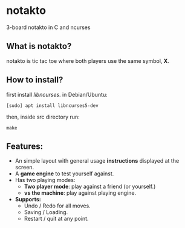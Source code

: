 # notakto
3-board notakto in C and ncurses

## What is notakto?
notakto is tic tac toe where both players use the same symbol, **X**.

## How to install?
first install *libncurses*.
in Debian/Ubuntu:

    [sudo] apt install libncurses5-dev

then, inside src directory run:

    make

## Features:
- An simple layout with general usage **instructions** displayed at the screen. 
- A **game engine** to test yourself against. 
- Has two playing modes:
    - **Two player mode**: play against a friend (or yourself.)
    - **vs the machine**: play against playing engine.
- **Supports:**
    - Undo / Redo for all moves.
    - Saving / Loading.
    - Restart / quit at any point.
